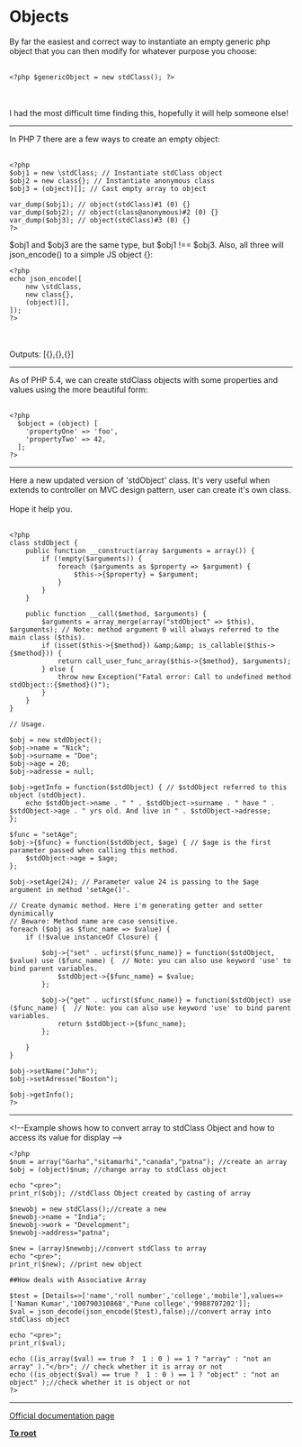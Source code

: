 # Objects



By far the easiest and correct way to instantiate an empty generic php object that you can then modify for whatever purpose you choose:<br><br>

```
<?php $genericObject = new stdClass(); ?>
```
<br><br>I had the most difficult time finding this, hopefully it will help someone else!  

---

In PHP 7 there are a few ways to create an empty object:<br><br>

```
<?php
$obj1 = new \stdClass; // Instantiate stdClass object
$obj2 = new class{}; // Instantiate anonymous class
$obj3 = (object)[]; // Cast empty array to object

var_dump($obj1); // object(stdClass)#1 (0) {}
var_dump($obj2); // object(class@anonymous)#2 (0) {}
var_dump($obj3); // object(stdClass)#3 (0) {}
?>
```


$obj1 and $obj3 are the same type, but $obj1 !== $obj3. Also, all three will json_encode() to a simple JS object {}:



```
<?php
echo json_encode([
    new \stdClass,
    new class{},
    (object)[],
]);
?>
```
<br><br>Outputs: [{},{},{}]  

---

As of PHP 5.4, we can create stdClass objects with some properties and values using the more beautiful form:<br><br>

```
<?php
  $object = (object) [
    'propertyOne' => 'foo',
    'propertyTwo' => 42,
  ];
?>
```
  

---

Here a new updated version of &apos;stdObject&apos; class. It&apos;s very useful when extends to controller on MVC design pattern, user can create it&apos;s own class.<br><br>Hope it help you.<br><br> 

```
<?php
class stdObject {
    public function __construct(array $arguments = array()) {
        if (!empty($arguments)) {
            foreach ($arguments as $property => $argument) {
                $this->{$property} = $argument;
            }
        }
    }

    public function __call($method, $arguments) {
        $arguments = array_merge(array("stdObject" => $this), $arguments); // Note: method argument 0 will always referred to the main class ($this).
        if (isset($this->{$method}) &amp;&amp; is_callable($this->{$method})) {
            return call_user_func_array($this->{$method}, $arguments);
        } else {
            throw new Exception("Fatal error: Call to undefined method stdObject::{$method}()");
        }
    }
}

// Usage.

$obj = new stdObject();
$obj->name = "Nick";
$obj->surname = "Doe";
$obj->age = 20;
$obj->adresse = null;

$obj->getInfo = function($stdObject) { // $stdObject referred to this object (stdObject).
    echo $stdObject->name . " " . $stdObject->surname . " have " . $stdObject->age . " yrs old. And live in " . $stdObject->adresse;
};

$func = "setAge";
$obj->{$func} = function($stdObject, $age) { // $age is the first parameter passed when calling this method.
    $stdObject->age = $age;
};

$obj->setAge(24); // Parameter value 24 is passing to the $age argument in method 'setAge()'.

// Create dynamic method. Here i'm generating getter and setter dynimically
// Beware: Method name are case sensitive.
foreach ($obj as $func_name => $value) {
    if (!$value instanceOf Closure) {

        $obj->{"set" . ucfirst($func_name)} = function($stdObject, $value) use ($func_name) {  // Note: you can also use keyword 'use' to bind parent variables.
            $stdObject->{$func_name} = $value;
        };

        $obj->{"get" . ucfirst($func_name)} = function($stdObject) use ($func_name) {  // Note: you can also use keyword 'use' to bind parent variables.
            return $stdObject->{$func_name};
        };

    }
}

$obj->setName("John");
$obj->setAdresse("Boston");

$obj->getInfo();
?>
```
  

---

&lt;!--Example shows how to convert array to stdClass Object and how to access its value for display --&gt;<br>

```
<?php 
$num = array("Garha","sitamarhi","canada","patna"); //create an array
$obj = (object)$num; //change array to stdClass object 

echo "<pre>";
print_r($obj); //stdClass Object created by casting of array 

$newobj = new stdClass();//create a new 
$newobj->name = "India";
$newobj->work = "Development";
$newobj->address="patna";

$new = (array)$newobj;//convert stdClass to array
echo "<pre>";
print_r($new); //print new object

##How deals with Associative Array

$test = [Details=>['name','roll number','college','mobile'],values=>['Naman Kumar','100790310868','Pune college','9988707202']];
$val = json_decode(json_encode($test),false);//convert array into stdClass object

echo "<pre>";
print_r($val);

echo ((is_array($val) == true ?  1 : 0 ) == 1 ? "array" : "not an array" )."</br>"; // check whether it is array or not
echo ((is_object($val) == true ?  1 : 0 ) == 1 ? "object" : "not an object" );//check whether it is object or not 
?>
```
  

---

[Official documentation page](https://www.php.net/manual/en/language.types.object.php)

**[To root](/README.md)**